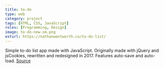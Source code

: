 ```yaml
---
title: to-do
type: web
category: project
tags: [HTML, CSS, JavaScript]
roles: [Programming, Design]
image: to-do-new-sm.png
exturl: https://nathanwentworth.co/to-do-list/
---
```

Simple to-do list app made with JavaScript. Originally made with jQuery and jsCookies, rewritten and redesigned in 2017. Features auto-save and auto-load. [Source](https://github.com/nathanwentworth/to-do-list)